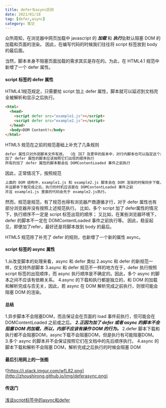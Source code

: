 ```yaml
---
title: defer与async区别
date: 2021/01/18
tag: [defer,async]
category: 笔记
---
```


众所周知，在浏览器中网页加载中 javascript 的 ***加载*** 和 ***执行***会默认阻塞 DOM 的加载和页面的渲染。
因此，在编写代码的时候我们往往将 script 标签放到 body 的最后面。

当然，脚本本身不阻塞页面加载的需求其实是存在的。为此，在 HTML4.1 规范中新增了一个 defer 属性。
#### script 标签的 defer 属性
HTML4.1规范规定，只需要给 script 加上 defer 属性，脚本就可以延迟到文档完全被解析和显示之后执行。
```html
<html>
  <head>
    <script defer src="example1.js"></script>
    <script defer src="example2.js"></script>
  </head>
  <body>DOM Content!</body>
</html>
```
HTML5 规范在之前的规范基础上补充了几条规则
```html
defer 属性只对外部脚本文件有效。 （在 IE7 及更早的版本中，对行内脚本也可以指定这个属性。）
加了 defer 属性的脚本应该按照它们出现的顺序执行
所有的加了 defer 属性的脚本都会在 DOMContentLoaded 事件之前执行
```

因此，正常情况下，按照规范
```html
上面的 DOM 结构中，example1.js 和 example2.js 脚本会在 DOM 渲染的时候同步下载，并不会阻塞 DOM 的加载。
并且脚本下载完成之后，执行的时机应该是在 DOMContentLoaded 事件之前
并且 example1.js 里面的代码会先于 example2.js执行。
```

然而，规范是规范，有了规范也得有浏览器产商遵循才行，对于 defer 属性也有部分浏览器并没有按照上述规范执行。
比如，多个 script 加了 defer属性的情况下，执行顺序不一定是 script 标签出现的顺序；
又比如，在某些浏览器环境下，defer 的脚本不一定在 DOMContentLoaded 事件之前执行等。
因此，稳妥起见，即便加了refer，最好还是将脚本放到 body 的最后。


HTML5 规范除了补充了 defer 的规则，也新增了一个新的属性 async。
#### script 标签的 async 属性
1.从改变脚本的处理来看，async 和 defer 类似
2.async 和 defer 的新规范一样，仅支持外部脚本
3.async 和 defer 规范不一样的地方在于，defer 执行按照 script 标签的出现顺序，而 async 执行顺序是不确定的。因此，多个 async 的脚本之间不应该有依赖关系。
4.async 的下载和执行都是独立的，和 DOM 的加载和解析完成与否无关，因此，若 async 在 DOM 解析完成之前执行，则很可能会阻塞 DOM 的渲染。

#### 总结
1.异步脚本不会阻塞DOM，而且保证会在页面的 load 事件前执行，但可能会在 DOMContentLoaded 之前或之后。
***2.正因为加了 defer 或者 async 的脚本不会阻塞 DOM 的加载，所以，内部不应该有操作 DOM 的行为。***
2.defer 脚本下载和执行都不会阻塞DOM，async下载不会阻塞DOM，但是执行有可能阻塞DOM。
3.多个 async 的脚本并不会保证按照它们在文档中的先后顺序执行。
4.async 的脚本下载和解析不会阻塞 DOM，解析完成之后执行的时候会阻塞 DOM


#### 最后引用网上的一张图
![https://i.stack.imgur.com/wfL82.png](http://zhoushirong.github.io/img/deferasync.png)


#### 传送门
[浅谈script标签中的async和defer](https://cloud.tencent.com/developer/article/1093912)